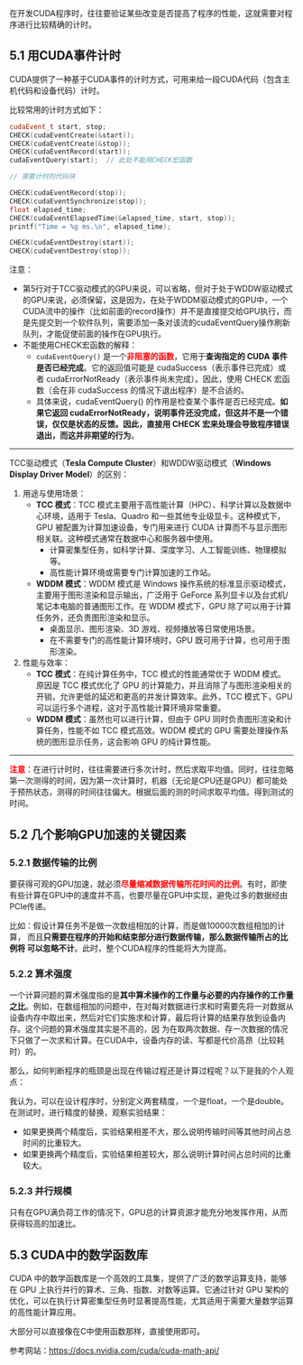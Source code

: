 在开发CUDA程序时，往往要验证某些改变是否提高了程序的性能，这就需要对程序进行比较精确的计时。

## 5.1 用CUDA事件计时

CUDA提供了一种基于CUDA事件的计时方式，可用来给一段CUDA代码（包含主机代码和设备代码）计时。

比较常用的计时方式如下：

```cpp
cudaEvent_t start, stop;
CHECK(cudaEventCreate(&start));
CHECK(cudaEventCreate(&stop));
CHECK(cudaEventRecord(start));
cudaEventQuery(start);  // 此处不能用CHECK宏函数

// 需要计时的代码块

CHECK(cudaEventRecord(stop));
CHECK(cudaEventSynchronize(stop));
float elapsed_time;
CHECK(cudaEventElapsedTime(&elapsed_time, start, stop));
printf("Time = %g ms.\n", elapsed_time);

CHECK(cudaEventDestroy(start));
CHECK(cudaEventDestroy(stop));
```

注意：
- 第5行对于TCC驱动模式的GPU来说，可以省略，但对于处于WDDW驱动模式的GPU来说，必须保留，这是因为，在处于WDDM驱动模式的GPU中，一个CUDA流中的操作（比如前面的record操作）并不是直接提交给GPU执行，而是先提交到一个软件队列，需要添加一条对该流的cudaEventQuery操作刷新队列，才能促使前面的操作在GPU执行。
- 不能使用CHECK宏函数的解释：
	- `cudaEventQuery()` 是一个<font color='red'><b>非阻塞的函数</b></font>，它用于**查询指定的 CUDA 事件是否已经完成**。它的返回值可能是 cudaSuccess（表示事件已完成）或者 cudaErrorNotReady（表示事件尚未完成）。因此，使用 CHECK 宏函数（会在非 cudaSuccess 的情况下退出程序）是不合适的。
	- 具体来说，cudaEventQuery() 的作用是检查某个事件是否已经完成。**如果它返回 cudaErrorNotReady，说明事件还没完成，但这并不是一个错误，仅仅是状态的反馈。因此，直接用 CHECK 宏来处理会导致程序错误退出，而这并非期望的行为**。

---

TCC驱动模式（**Tesla Compute Cluster**）和WDDW驱动模式（**Windows Display Driver Model**）的区别：
1. 用途与使用场景：
	- **TCC 模式**：TCC 模式主要用于高性能计算（HPC）、科学计算以及数据中心环境，适用于 Tesla、Quadro 和一些其他专业级显卡。这种模式下，GPU 被配置为计算加速设备，专门用来进行 CUDA 计算而不与显示图形相关联。这种模式通常在数据中心和服务器中使用。
		- 计算密集型任务，如科学计算、深度学习、人工智能训练、物理模拟等。
		-  高性能计算环境或需要专门计算加速的工作站。
	- **WDDM 模式**：WDDM 模式是 Windows 操作系统的标准显示驱动模式，主要用于图形渲染和显示输出，广泛用于 GeForce 系列显卡以及台式机/笔记本电脑的普通图形工作。在 WDDM 模式下，GPU 除了可以用于计算任务外，还负责图形渲染和显示。
		- 桌面显示、图形渲染、3D 游戏、视频播放等日常使用场景。
		- 在不需要专门的高性能计算环境时，GPU 既可用于计算，也可用于图形渲染。
2. 性能与效率：
	- **TCC 模式**：在纯计算任务中，TCC 模式的性能通常优于 WDDM 模式。原因是 TCC 模式优化了 GPU 的计算能力，并且消除了与图形渲染相关的开销，允许更低的延迟和更高的并发计算效率。此外，TCC 模式下，GPU 可以运行多个进程，这对于高性能计算环境非常重要。
	- **WDDM 模式**：虽然也可以进行计算，但由于 GPU 同时负责图形渲染和计算任务，性能不如 TCC 模式高效。WDDM 模式的 GPU 需要处理操作系统的图形显示任务，这会影响 GPU 的纯计算性能。

---

<font color='red'><b>注意</b></font>：在进行计时时，往往需要进行多次计时，然后求取平均值。同时，往往忽略第一次测得的时间，因为第一次计算时，机器（无论是CPU还是GPU）都可能处于预热状态，测得的时间往往偏大。根据后面的测的时间求取平均值。得到测试的时间。

## 5.2 几个影响GPU加速的关键因素

### 5.2.1 数据传输的比例

要获得可观的GPU加速，就必须<font color='red'><b>尽量缩减数据传输所花时间的比例</b></font>。有时，即使有些计算在GPU中的速度并不高，也要尽量在GPU中实现，避免过多的数据经由PCIe传递。

比如：假设计算任务不是做一次数组相加的计算，而是做10000次数组相加的计算， 而且**只需要在程序的开始和结束部分进行数据传输，那么数据传输所占的比例将 可以忽略不计**。此时，整个CUDA程序的性能将大为提高。

### 5.2.2 算术强度

一个计算问题的算术强度指的是**其中算术操作的工作量与必要的内存操作的工作量之比**。例如，在数组相加的问题中，在对每对数据进行求和时需要先将一对数据从设备内存中取出来，然后对它们实施求和计算，最后将计算的结果存放到设备内存。这个问题的算术强度其实是不高的，因 为在取两次数据、存一次数据的情况下只做了一次求和计算。在CUDA中，设备内存的读、写都是代价高昂（比较耗时）的。

那么，如何判断程序的瓶颈是出现在传输过程还是计算过程呢？以下是我的个人观点：

我认为，可以在设计程序时，分别定义两套精度，一个是float，一个是double。在测试时，进行精度的替换，观察实验结果：
- 如果更换两个精度后，实验结果相差不大，那么说明传输时间等其他时间占总时间的比重较大。
- 如果更换两个精度后，实验结果相差较大，那么说明计算时间占总时间的比重较大。

### 5.2.3 并行规模

只有在GPU满负荷工作的情况下，GPU总的计算资源才能充分地发挥作用，从而获得较高的加速比。

## 5.3 CUDA中的数学函数库

CUDA 中的数学函数库是一个高效的工具集，提供了广泛的数学运算支持，能够在 GPU 上执行并行的算术、三角、指数、对数等运算。它通过针对 GPU 架构的优化，可以在执行计算密集型任务时显著提高性能，尤其适用于需要大量数学运算的高性能计算应用。

大部分可以直接像在C中使用函数那样，直接使用即可。

参考网站：https://docs.nvidia.com/cuda/cuda-math-api/


















